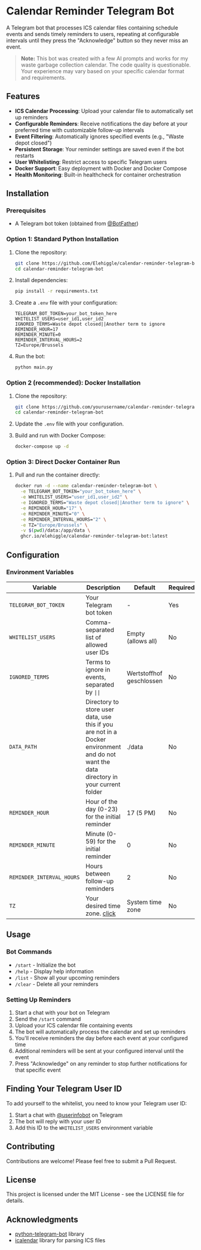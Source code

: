 # Calendar Reminder Telegram Bot

A Telegram bot that processes ICS calendar files containing schedule events and sends timely reminders to users, repeating at configurable intervals until they press the "Acknowledge" button so they never miss an event.

> **Note:** This bot was created with a few AI prompts and works for my waste garbage collection calendar. The code quality is questionable. Your experience may vary based on your specific calendar format and requirements.

## Features

- **ICS Calendar Processing**: Upload your calendar file to automatically set up reminders
- **Configurable Reminders**: Receive notifications the day before at your preferred time with customizable follow-up intervals
- **Event Filtering**: Automatically ignores specified events (e.g., "Waste depot closed")
- **Persistent Storage**: Your reminder settings are saved even if the bot restarts
- **User Whitelisting**: Restrict access to specific Telegram users
- **Docker Support**: Easy deployment with Docker and Docker Compose
- **Health Monitoring**: Built-in healthcheck for container orchestration

## Installation

### Prerequisites

- A Telegram bot token (obtained from [@BotFather](https://t.me/BotFather))

### Option 1: Standard Python Installation

1. Clone the repository:
   ```bash
   git clone https://github.com/Elehiggle/calendar-reminder-telegram-bot.git
   cd calendar-reminder-telegram-bot
   ```

2. Install dependencies:
   ```bash
   pip install -r requirements.txt
   ```

3. Create a `.env` file with your configuration:
   ```
   TELEGRAM_BOT_TOKEN=your_bot_token_here
   WHITELIST_USERS=user_id1,user_id2
   IGNORED_TERMS=Waste depot closed||Another term to ignore
   REMINDER_HOUR=17
   REMINDER_MINUTE=0
   REMINDER_INTERVAL_HOURS=2
   TZ=Europe/Brussels
   ```

4. Run the bot:
   ```bash
   python main.py
   ```

### Option 2 (recommended): Docker Installation

1. Clone the repository:
   ```bash
   git clone https://github.com/yourusername/calendar-reminder-telegram-bot.git
   cd calendar-reminder-telegram-bot
   ```

2. Update the `.env` file with your configuration.

3. Build and run with Docker Compose:
   ```bash
   docker-compose up -d
   ```

### Option 3: Direct Docker Container Run

1. Pull and run the container directly:
   ```bash
   docker run -d --name calendar-reminder-telegram-bot \
     -e TELEGRAM_BOT_TOKEN="your_bot_token_here" \
     -e WHITELIST_USERS="user_id1,user_id2" \
     -e IGNORED_TERMS="Waste depot closed||Another term to ignore" \
     -e REMINDER_HOUR="17" \
     -e REMINDER_MINUTE="0" \
     -e REMINDER_INTERVAL_HOURS="2" \
     -e TZ="Europe/Brussels" \
     -v $(pwd)/data:/app/data \
     ghcr.io/elehiggle/calendar-reminder-telegram-bot:latest

## Configuration

### Environment Variables

| Variable | Description | Default | Required |
|----------|-------------|---------|----------|
| `TELEGRAM_BOT_TOKEN` | Your Telegram bot token | - | Yes |
| `WHITELIST_USERS` | Comma-separated list of allowed user IDs | Empty (allows all) | No |
| `IGNORED_TERMS` | Terms to ignore in events, separated by `\|\|` | Wertstoffhof geschlossen | No |
| `DATA_PATH` | Directory to store user data, use this if you are not in a Docker environment and do not want the data directory in your current folder | ./data | No |
| `REMINDER_HOUR` | Hour of the day (0-23) for the initial reminder | 17 (5 PM) | No |
| `REMINDER_MINUTE` | Minute (0-59) for the initial reminder | 0 | No |
| `REMINDER_INTERVAL_HOURS` | Hours between follow-up reminders | 2 | No |
| `TZ` | Your desired time zone. [click](https://en.wikipedia.org/wiki/List_of_tz_database_time_zones#List) | System time zone | No |

## Usage

### Bot Commands

- `/start` - Initialize the bot
- `/help` - Display help information
- `/list` - Show all your upcoming reminders
- `/clear` - Delete all your reminders

### Setting Up Reminders

1. Start a chat with your bot on Telegram
2. Send the `/start` command
3. Upload your ICS calendar file containing events
4. The bot will automatically process the calendar and set up reminders
5. You'll receive reminders the day before each event at your configured time
6. Additional reminders will be sent at your configured interval until the event
7. Press "Acknowledge" on any reminder to stop further notifications for that specific event

## Finding Your Telegram User ID

To add yourself to the whitelist, you need to know your Telegram user ID:

1. Start a chat with [@userinfobot](https://t.me/userinfobot) on Telegram
2. The bot will reply with your user ID
3. Add this ID to the `WHITELIST_USERS` environment variable

## Contributing

Contributions are welcome! Please feel free to submit a Pull Request.

## License

This project is licensed under the MIT License - see the LICENSE file for details.

## Acknowledgments

- [python-telegram-bot](https://github.com/python-telegram-bot/python-telegram-bot) library
- [icalendar](https://github.com/collective/icalendar) library for parsing ICS files